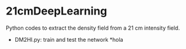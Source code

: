 # 21cmDeepLearning
Python codes to extract the density field from a 21 cm intensity field.
- DM2HI.py: train and test the network
  *hola
